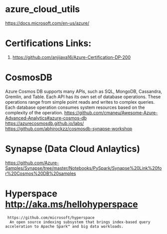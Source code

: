 # azure_cloud_utils

 https://docs.microsoft.com/en-us/azure/

# Certifications Links:
1. https://github.com/anjijava16/Azure-Certification-DP-200

# CosmosDB
  Azure Cosmos DB supports many APIs, such as 
     SQL,
     MongoDB, 
     Cassandra, 
     Gremlin, 
     and Table. 
   Each API has its own set of database operations. These operations range from simple point reads and writes to complex queries. Each database operation consumes system resources based on the complexity of the operation.
  https://github.com/cmaneu/Awesome-Azure-Advanced-Analytics#azure-cosmos-db
  https://azurecosmosdb.github.io/labs/
  https://github.com/abhirockzz/cosmosdb-synapse-workshop

# Synapse (Data Cloud Anlaytics)
 https://github.com/Azure-Samples/Synapse/tree/master/Notebooks/PySpark/Synapse%20Link%20for%20Cosmos%20DB%20samples
 
 #  Hyperspace http://aka.ms/hellohyperspace
     https://github.com/microsoft/hyperspace
      An open source indexing subsystem that brings index-based query acceleration to Apache Spark™ and big data workloads.
